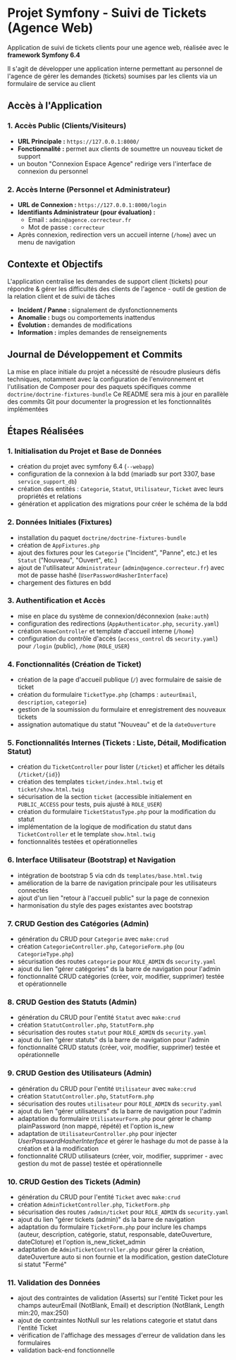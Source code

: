 # Projet Symfony - Suivi de Tickets (Agence Web)

Application de suivi de tickets clients pour une agence web, réalisée avec le **framework Symfony 6.4**

Il s'agit de développer une application interne permettant au personnel de l'agence de gérer les demandes (tickets) soumises par les clients via un formulaire de service au client

## Accès à l'Application

### 1. Accès Public (Clients/Visiteurs)
* **URL Principale :** `https://127.0.0.1:8000/` 
* **Fonctionnalité :** permet aux clients de soumettre un nouveau ticket de support
* un bouton "Connexion Espace Agence" redirige vers l'interface de connexion du personnel

### 2. Accès Interne (Personnel et Administrateur)
* **URL de Connexion :** `https://127.0.0.1:8000/login`
* **Identifiants Administrateur (pour évaluation) :**
    * Email : `admin@agence.correcteur.fr`
    * Mot de passe : `correcteur`
* Après connexion, redirection vers un accueil interne (`/home`) avec un menu de navigation

## Contexte et Objectifs

L'application centralise les demandes de support client (tickets) pour répondre & gérer les difficultés des clients de l'agence - outil de gestion de la relation client et de suivi de tâches

* **Incident / Panne :** signalement de dysfonctionnements
* **Anomalie :** bugs ou comportements inattendus
* **Évolution :** demandes de modifications 
* **Information :** imples demandes de renseignements

## Journal de Développement et Commits

La mise en place initiale du projet a nécessité de résoudre plusieurs défis techniques, notamment avec la configuration de l'environnement et l'utilisation de Composer pour des paquets spécifiques comme `doctrine/doctrine-fixtures-bundle`
Ce README sera mis à jour en parallèle des commits Git pour documenter la progression et les fonctionnalités implémentées

## Étapes Réalisées 

### 1. Initialisation du Projet et Base de Données
* création du projet avec symfony 6.4 (`--webapp`)
* configuration de la connexion à la bdd (mariadb sur port 3307, base `service_support_db`)
* création des entités : `Categorie`, `Statut`, `Utilisateur`, `Ticket` avec leurs propriétés et relations
* génération et application des migrations pour créer le schéma de la bdd

### 2. Données Initiales (Fixtures)
* installation du paquet `doctrine/doctrine-fixtures-bundle`
* création de `AppFixtures.php`
* ajout des fixtures pour les `Categorie` ("Incident", "Panne", etc.) et les `Statut` ("Nouveau", "Ouvert", etc.)
* ajout de l'utilisateur `Administrateur` (`admin@agence.correcteur.fr`) avec mot de passe hashé (`UserPasswordHasherInterface`)
* chargement des fixtures en bdd

### 3. Authentification et Accès
* mise en place du système de connexion/déconnexion (`make:auth`)
* configuration des redirections (`AppAuthenticator.php`, `security.yaml`)
* création `HomeController` et template d'accueil interne (`/home`)
* configuration du contrôle d'accès (`access_control` ds `security.yaml`) pour `/login` (public), `/home` (`ROLE_USER`)

### 4. Fonctionnalités (Création de Ticket)
* création de la page d'accueil publique (`/`) avec formulaire de saisie de ticket
* création du formulaire `TicketType.php` (champs : `auteurEmail`, `description`, `categorie`)
* gestion de la soumission du formulaire et enregistrement des nouveaux tickets
* assignation automatique du statut "Nouveau" et de la `dateOuverture`

### 5. Fonctionnalités Internes (Tickets : Liste, Détail, Modification Statut)
* création du `TicketController` pour lister (`/ticket`) et afficher les détails (`/ticket/{id}`)
* création des templates `ticket/index.html.twig` et `ticket/show.html.twig`
* sécurisation de la section `ticket` (accessible initialement en `PUBLIC_ACCESS` pour tests, puis ajusté à `ROLE_USER`)
* création du formulaire `TicketStatusType.php` pour la modification du statut
* implémentation de la logique de modification du statut dans `TicketController` et le template `show.html.twig`
* fonctionnalités testées et opérationnelles

### 6. Interface Utilisateur (Bootstrap) et Navigation
* intégration de bootstrap 5 via cdn ds `templates/base.html.twig`
* amélioration de la barre de navigation principale pour les utilisateurs connectés
* ajout d'un lien "retour à l'accueil public" sur la page de connexion
* harmonisation du style des pages existantes avec bootstrap

### 7. CRUD Gestion des Catégories (Admin)
* génération du CRUD pour `Categorie` avec `make:crud`
* création `CategorieController.php`, `CategorieForm.php` (ou `CategorieType.php`) 
* sécurisation des routes `categorie` pour `ROLE_ADMIN` ds `security.yaml`
* ajout du lien "gérer catégories" ds la barre de navigation pour l'admin
* fonctionnalité CRUD catégories (créer, voir, modifier, supprimer) testée et opérationnelle

### 8. CRUD Gestion des Statuts (Admin) 
* génération du CRUD pour l'entité `Statut` avec `make:crud`
* création `StatutController.php`, `StatutForm.php` 
* sécurisation des routes `statut` pour `ROLE_ADMIN` ds `security.yaml`
* ajout du lien "gérer statuts" ds la barre de navigation pour l'admin
* fonctionnalité CRUD statuts (créer, voir, modifier, supprimer) testée et opérationnelle

### 9. CRUD Gestion des Utilisateurs (Admin)
* génération du CRUD pour l'entité `Utilisateur` avec `make:crud`
* création `StatutController.php`, `StatutForm.php` 
* sécurisation des routes `utilisateur` pour `ROLE_ADMIN` ds `security.yaml`
* ajout du lien "gérer utilisateurs" ds la barre de navigation pour l'admin
* adaptation du formulaire `UtilisateurForm.php` pour gérer le champ plainPassword (non mappé, répété) et l'option is_new
* adaptation de `UtilisateurController.php` pour injecter *UserPasswordHasherInterface* et gérer le hashage du mot de passe à la création et à la modification
* fonctionnalité CRUD utilisateurs (créer, voir, modifier, supprimer - avec gestion du mot de passe) testée et opérationnelle

### 10. CRUD Gestion des Tickets (Admin) 
* génération du CRUD pour l'entité `Ticket` avec `make:crud`
* création `AdminTicketController.php`, `TicketForm.php` 
* sécurisation des routes `/admin/ticket` pour `ROLE_ADMIN` ds `security.yaml`
* ajout du lien "gérer tickets (admin)" ds la barre de navigation
* adaptation du formulaire `TicketForm.php` pour inclure les champs (auteur, description, catégorie, statut, responsable, dateOuverture, dateCloture) et l'option is_new_ticket_admin
* adaptation de `AdminTicketController.php` pour gérer la création, dateOuverture auto si non fournie et la modification, gestion dateCloture si statut "Fermé"

### 11. Validation des Données
* ajout des contraintes de validation (Asserts) sur l'entité Ticket pour les champs auteurEmail (NotBlank, Email) et description (NotBlank, Length min:20, max:250)
* ajout de contraintes NotNull sur les relations categorie et statut dans l'entité Ticket
* vérification de l'affichage des messages d'erreur de validation dans les formulaires
* validation back-end fonctionnelle
